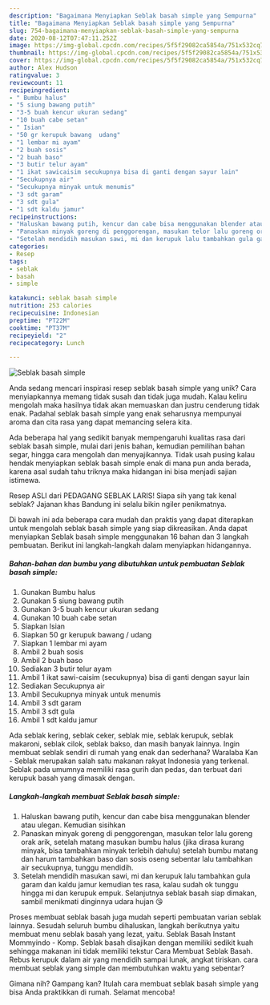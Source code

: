 ```yaml
---
description: "Bagaimana Menyiapkan Seblak basah simple yang Sempurna"
title: "Bagaimana Menyiapkan Seblak basah simple yang Sempurna"
slug: 754-bagaimana-menyiapkan-seblak-basah-simple-yang-sempurna
date: 2020-08-12T07:47:11.252Z
image: https://img-global.cpcdn.com/recipes/5f5f29082ca5854a/751x532cq70/seblak-basah-simple-foto-resep-utama.jpg
thumbnail: https://img-global.cpcdn.com/recipes/5f5f29082ca5854a/751x532cq70/seblak-basah-simple-foto-resep-utama.jpg
cover: https://img-global.cpcdn.com/recipes/5f5f29082ca5854a/751x532cq70/seblak-basah-simple-foto-resep-utama.jpg
author: Alex Hudson
ratingvalue: 3
reviewcount: 11
recipeingredient:
- " Bumbu halus"
- "5 siung bawang putih"
- "3-5 buah kencur ukuran sedang"
- "10 buah cabe setan"
- " Isian"
- "50 gr kerupuk bawang  udang"
- "1 lembar mi ayam"
- "2 buah sosis"
- "2 buah baso"
- "3 butir telur ayam"
- "1 ikat sawicaisim secukupnya bisa di ganti dengan sayur lain"
- "Secukupnya air"
- "Secukupnya minyak untuk menumis"
- "3 sdt garam"
- "3 sdt gula"
- "1 sdt kaldu jamur"
recipeinstructions:
- "Haluskan bawang putih, kencur dan cabe bisa menggunakan blender atau ulegan. Kemudian sisihkan"
- "Panaskan minyak goreng di penggorengan, masukan telor lalu goreng orak arik, setelah matang masukan bumbu halus (jika dirasa kurang minyak, bisa tambahkan minyak terlebih dahulu) setelah bumbu matang dan harum tambahkan baso dan sosis oseng sebentar lalu tambahkan air secukupnya, tunggu mendidih."
- "Setelah mendidih masukan sawi, mi dan kerupuk lalu tambahkan gula garam dan kaldu jamur kemudian tes rasa, kalau sudah ok tunggu hingga mi dan kerupuk empuk. Selanjutnya seblak basah siap dimakan, sambil menikmati dinginnya udara hujan 😘"
categories:
- Resep
tags:
- seblak
- basah
- simple

katakunci: seblak basah simple 
nutrition: 253 calories
recipecuisine: Indonesian
preptime: "PT22M"
cooktime: "PT37M"
recipeyield: "2"
recipecategory: Lunch

---
```



![Seblak basah simple](https://img-global.cpcdn.com/recipes/5f5f29082ca5854a/751x532cq70/seblak-basah-simple-foto-resep-utama.jpg)

Anda sedang mencari inspirasi resep seblak basah simple yang unik? Cara menyiapkannya memang tidak susah dan tidak juga mudah. Kalau keliru mengolah maka hasilnya tidak akan memuaskan dan justru cenderung tidak enak. Padahal seblak basah simple yang enak seharusnya mempunyai aroma dan cita rasa yang dapat memancing selera kita.

Ada beberapa hal yang sedikit banyak mempengaruhi kualitas rasa dari seblak basah simple, mulai dari jenis bahan, kemudian pemilihan bahan segar, hingga cara mengolah dan menyajikannya. Tidak usah pusing kalau hendak menyiapkan seblak basah simple enak di mana pun anda berada, karena asal sudah tahu triknya maka hidangan ini bisa menjadi sajian istimewa.

Resep ASLI dari PEDAGANG SEBLAK LARIS! Siapa sih yang tak kenal seblak? Jajanan khas Bandung ini selalu bikin ngiler penikmatnya.


Di bawah ini ada beberapa cara mudah dan praktis yang dapat diterapkan untuk mengolah seblak basah simple yang siap dikreasikan. Anda dapat menyiapkan Seblak basah simple menggunakan 16 bahan dan 3 langkah pembuatan. Berikut ini langkah-langkah dalam menyiapkan hidangannya.

<!--inarticleads1-->

##### Bahan-bahan dan bumbu yang dibutuhkan untuk pembuatan Seblak basah simple:

1. Gunakan  Bumbu halus
1. Gunakan 5 siung bawang putih
1. Gunakan 3-5 buah kencur ukuran sedang
1. Gunakan 10 buah cabe setan
1. Siapkan  Isian
1. Siapkan 50 gr kerupuk bawang / udang
1. Siapkan 1 lembar mi ayam
1. Ambil 2 buah sosis
1. Ambil 2 buah baso
1. Sediakan 3 butir telur ayam
1. Ambil 1 ikat sawi-caisim (secukupnya) bisa di ganti dengan sayur lain
1. Sediakan Secukupnya air
1. Ambil Secukupnya minyak untuk menumis
1. Ambil 3 sdt garam
1. Ambil 3 sdt gula
1. Ambil 1 sdt kaldu jamur


Ada seblak kering, seblak ceker, seblak mie, seblak kerupuk, seblak makaroni, seblak cilok, seblak bakso, dan masih banyak lainnya. Ingin membuat seblak sendiri di rumah yang enak dan sederhana? Waralaba Kan - Seblak merupakan salah satu makanan rakyat Indonesia yang terkenal. Seblak pada umumnya memiliki rasa gurih dan pedas, dan terbuat dari kerupuk basah yang dimasak dengan. 

<!--inarticleads2-->

##### Langkah-langkah membuat Seblak basah simple:

1. Haluskan bawang putih, kencur dan cabe bisa menggunakan blender atau ulegan. Kemudian sisihkan
1. Panaskan minyak goreng di penggorengan, masukan telor lalu goreng orak arik, setelah matang masukan bumbu halus (jika dirasa kurang minyak, bisa tambahkan minyak terlebih dahulu) setelah bumbu matang dan harum tambahkan baso dan sosis oseng sebentar lalu tambahkan air secukupnya, tunggu mendidih.
1. Setelah mendidih masukan sawi, mi dan kerupuk lalu tambahkan gula garam dan kaldu jamur kemudian tes rasa, kalau sudah ok tunggu hingga mi dan kerupuk empuk. Selanjutnya seblak basah siap dimakan, sambil menikmati dinginnya udara hujan 😘


Proses membuat seblak basah juga mudah seperti pembuatan varian seblak lainnya. Sesudah seluruh bumbu dihaluskan, langkah berikutnya yaitu membuat menu seblak basah yang lezat, yaitu. Seblak Basah Instant Mommyindo - Komp. Seblak basah disajikan dengan memiliki sedikit kuah sehingga makanan ini tidak memiliki tekstur Cara Membuat Seblak Basah. Rebus kerupuk dalam air yang mendidih sampai lunak, angkat tiriskan. cara membuat seblak yang simple dan membutuhkan waktu yang sebentar? 

Gimana nih? Gampang kan? Itulah cara membuat seblak basah simple yang bisa Anda praktikkan di rumah. Selamat mencoba!
